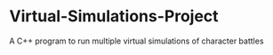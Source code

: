 # Virtual-Simulations-Project
A C++ program to run multiple virtual simulations of character battles
